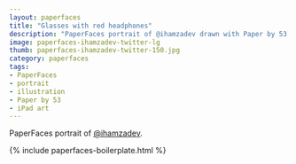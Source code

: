```yaml
---
layout: paperfaces
title: "Glasses with red headphones"
description: "PaperFaces portrait of @ihamzadev drawn with Paper by 53 on an iPad."
image: paperfaces-ihamzadev-twitter-lg
thumb: paperfaces-ihamzadev-twitter-150.jpg
category: paperfaces
tags: 
- PaperFaces
- portrait
- illustration
- Paper by 53
- iPad art
---
```


PaperFaces portrait of [@ihamzadev](http://twitter.com/ihamzadev).

{% include paperfaces-boilerplate.html %}
